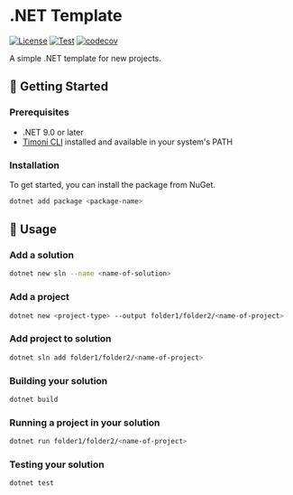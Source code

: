 # .NET Template

[![License](https://img.shields.io/badge/License-Apache_2.0-blue.svg)](https://opensource.org/licenses/Apache-2.0)
[![Test](https://github.com/devantler-tech/dotnet-template/actions/workflows/test.yaml/badge.svg)](https://github.com/devantler-tech/dotnet-template/actions/workflows/test.yaml)
[![codecov](https://codecov.io/gh/devantler-tech/dotnet-template/graph/badge.svg?token=RhQPb4fE7z)](https://codecov.io/gh/devantler-tech/dotnet-template)

A simple .NET template for new projects.

## 🚀 Getting Started

### Prerequisites

- .NET 9.0 or later
- [Timoni CLI](https://timoni.sh/install/) installed and available in your system's PATH

### Installation

To get started, you can install the package from NuGet.

```bash
dotnet add package <package-name>
```

## 📝 Usage

### Add a solution

```sh
dotnet new sln --name <name-of-solution>
```

### Add a project

```sh
dotnet new <project-type> --output folder1/folder2/<name-of-project>
```

### Add project to solution

```sh
dotnet sln add folder1/folder2/<name-of-project>
```

### Building your solution

```sh
dotnet build
```

### Running a project in your solution

```sh
dotnet run folder1/folder2/<name-of-project>
```

### Testing your solution

```sh
dotnet test
```
